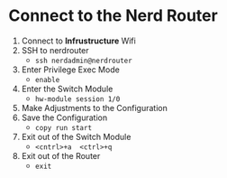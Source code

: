 # Connect to the Nerd Router

1. Connect to **Infrustructure** Wifi
2. SSH to nerdrouter
	* ```ssh nerdadmin@nerdrouter```
3. Enter Privilege Exec Mode
	* ```enable```
4. Enter the Switch Module
	* ```hw-module session 1/0```
5. Make Adjustments to the Configuration
6. Save the Configuration
	* ```copy run start```
7. Exit out of the Switch Module
	* ```<cntrl>+a  <ctrl>+q```
8. Exit out of the Router
	* ```exit```
